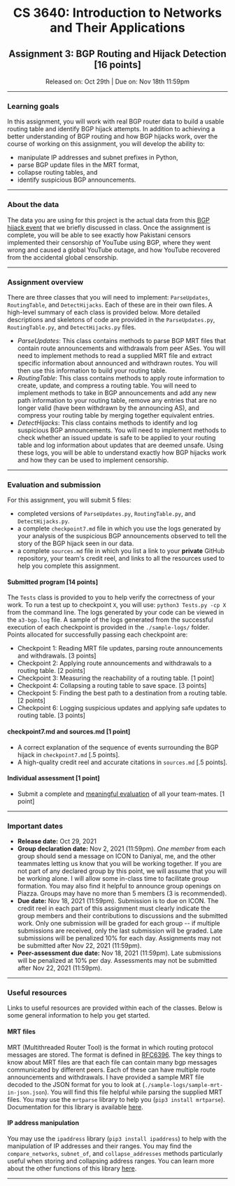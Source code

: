 # <center> CS 3640: Introduction to Networks and Their Applications </center>
## <center> Assignment 3: BGP Routing and Hijack Detection [16 points] </center>
<center> Released on: Oct 29th | Due on: Nov 18th 11:59pm</center>
<hr>

### Learning goals
In this assignment, you will work with real BGP router data to build a usable routing table and identify BGP hijack
attempts. In addition to achieving a better understanding of BGP routing and how BGP hijacks work, over the course of 
working on this assignment, you will develop the ability to:
- manipulate IP addresses and subnet prefixes in Python, 
- parse BGP update files in the MRT format, 
- collapse routing tables, and 
- identify suspicious BGP announcements.

<hr>

### About the data
The data you are using for this project is the actual data from this 
[BGP hijack event](https://www.nytimes.com/2008/02/26/technology/26tube.html) that we briefly discussed in class. 
Once the assignment is complete, you will be able to see exactly how Pakistani censors implemented their censorship
of YouTube using BGP, where they went wrong and caused a global YouTube outage, and how YouTube recovered from the 
accidental global censorship.

<hr>

### Assignment overview
There are three classes that you will need to implement: `ParseUpdates`, `RoutingTable`, and `DetectHijacks`. Each of 
these are in their own files. A high-level summary of each class is provided below. More detailed descriptions and 
skeletons of code are provided in the `ParseUpdates.py`, `RoutingTable.py`, and `DetectHijacks.py` files.
- *ParseUpdates*: This class contains methods to parse BGP MRT files that contain route announcements and withdrawals 
from peer ASes. You will need to implement methods to read a supplied MRT file and extract specific information about
announced and withdrawn routes. You will then use this information to build your routing table.
- *RoutingTable*: This class contains methods to apply route information to create, update, and compress a routing 
table. You will need to implement methods to take in BGP announcements and add any new path information to your routing
table, remove any entries that are no longer valid (have been withdrawn by the announcing AS), and compress your routing
table by merging together equivalent entries.
- *DetectHijacks*: This class contains methods to identify and log suspicious BGP announcements. You will need to 
implement methods to check whether an issued update is safe to be applied to your routing table and log information 
about updates that are deemed unsafe. Using these logs, you will be able to understand exactly how BGP hijacks work and
how they can be used to implement censorship. 

<hr>

### Evaluation and submission
For this assignment, you will submit 5 files: 
- completed versions of `ParseUpdates.py`, `RoutingTable.py`, and `DetectHijacks.py`.
- a complete `checkpoint7.md` file in which you use the logs generated by your analysis of the suspicious BGP 
announcements observed to tell the story of the BGP hijack seen in our data.
- a complete `sources.md` file in which you list a link to your **private** GitHub repository, your team's credit reel,
and links to all the resources used to help you complete this assignment.

#### Submitted program [14 points]
The `Tests` class is provided to you to help verify the correctness of your work. To run a test up to checkpoint `X`, 
you will use: `python3 Tests.py -cp X` from the command line. The logs generated by your code can be viewed in the 
`a3-bgp.log` file. A sample of the logs generated from the successful execution of each checkpoint is provided in the 
`./sample-logs/` folder. Points allocated for successfully passing each checkpoint are:

- Checkpoint 1: Reading MRT file updates, parsing route announcements and withdrawals. [3 points]
- Checkpoint 2: Applying route announcements and withdrawals to a routing table. [2 points]
- Checkpoint 3: Measuring the reachability of a routing table. [1 point]
- Checkpoint 4: Collapsing a routing table to save space. [3 points]
- Checkpoint 5: Finding the best path to a destination from a routing table. [2 points]
- Checkpoint 6: Logging suspicious updates and applying safe updates to routing table. [3 points]

#### checkpoint7.md and sources.md [1 point]
- A correct explanation of the sequence of events surrounding the BGP hijack in `checkpoint7.md` [.5 points]. 
- A high-quality credit reel and accurate citations in `sources.md` [.5 points].

#### Individual assessment [1 point]
- Submit a complete and [meaningful evaluation](https://forms.office.com/r/xA9Qt6YC37) of all your team-mates. [1 point]

<hr>

### Important dates 
- **Release date:** Oct 29, 2021
- **Group declaration date:** Nov 2, 2021 (11:59pm). *One member* from each group should send a message on ICON to 
Daniyal, me, and the other teammates letting us know that you will be working together. If you are not part of any 
declared group by this point, we will assume that you will be working alone. I will allow some in-class time to 
facilitate group formation. You may also find it helpful to announce group openings on Piazza. Groups may have no more 
than 5 members (3 is recommended).
- **Due date:** Nov 18, 2021 (11:59pm). Submission is to due on ICON. The credit reel in each part of this assignment must 
clearly indicate the group members and their contributions to discussions and the submitted work. Only one 
submission will be graded for each group -- if multiple submissions are received, only the last submission will be 
graded. Late submissions will be penalized 10% for each day. Assignments may not be submitted after Nov 22, 2021 
(11:59pm).
- **Peer-assessment due date:** Nov 18, 2021 (11:59pm). Late submissions will be penalized at 10% per day. Assessments
may not be submitted after Nov 22, 2021 (11:59pm).

<hr>

### Useful resources
Links to useful resources are provided within each of the classes. Below is some general information to help you get
started.

#### MRT files 
MRT (Multithreaded Router Tool) is the format in which routing protocol messages are stored. The format is defined in 
[RFC6396](https://datatracker.ietf.org/doc/html/rfc6396). The key things to know about MRT files are that each file
can contain many bgp messages communicated by different peers. Each of these can have multiple route announcements
and withdrawals. I have provided a sample MRT file decoded to the JSON format for you to look at 
(`./sample-logs/sample-mrt-in-json.json`). You will find this file helpful while parsing the supplied MRT files. You
may use the `mrtparse` library to help you (`pip3 install mrtparse`). Documentation for this library is available
[here](https://github.com/t2mune/mrtparse).

#### IP address manipulation

You may use the `ipaddress` library (`pip3 install ipaddress`) to help with the manipulation of IP addresses and their
ranges. You may find the `compare_networks`, `subnet_of`, and `collapse_addresses` methods particularly useful when
storing and collapsing address ranges. You can learn more about the other functions of this library 
[here](https://docs.python.org/3/library/ipaddress.html).

<hr>







